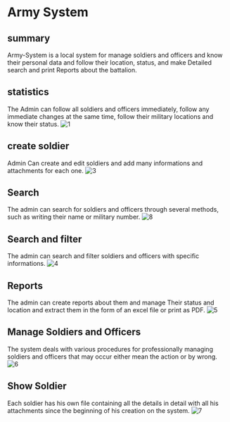 # Army System

## summary ## 
Army-System is a local system for manage soldiers and officers and know their personal data and follow their location, status, and make Detailed search and print Reports about the battalion. 

## statistics ## 
The Admin can follow all soldiers and officers immediately, follow any immediate changes at the same time, follow their military locations and know their status.
![1](https://github.com/islam99voda/Army-System-/assets/82874174/6b853fe0-46cf-4801-a4a4-c7020bed140d)

## create soldier ## 
Admin Can create and edit soldiers and add many informations and attachments for each one.
![3](https://github.com/islam99voda/Army-System-/assets/82874174/e1b16be4-56bf-4850-9677-1c47cb10f499)

## Search ## 
The admin can search for soldiers and officers through several methods, such as writing their name or military number.
![8](https://github.com/islam99voda/Army-System-/assets/82874174/918c29ff-a3f6-48da-b9f1-6ee27d4f6809)

## Search and filter ## 
The admin can search and filter soldiers and officers with specific informations. 
![4](https://github.com/islam99voda/Army-System-/assets/82874174/f32f83fa-d011-48b9-a903-8f480b5b79de)

## Reports ## 
The admin can create reports about them and manage Their status and location and extract them in the form of an excel file or print as PDF.
![5](https://github.com/islam99voda/Army-System-/assets/82874174/5fb6ba63-2857-4fa5-8578-cdd79e8b3f57)

## Manage Soldiers and Officers  ## 
The system deals with various procedures for professionally managing soldiers and officers that may occur either mean the action or by wrong.
![6](https://github.com/islam99voda/Army-System-/assets/82874174/a6278e51-7421-43c1-b50c-bdca4d1d9505)


## Show Soldier  ## 
Each soldier has his own file containing all the details in detail with all his attachments since the beginning of his creation on the system.
![7](https://github.com/islam99voda/Army-System-/assets/82874174/717be362-2332-4c08-90ba-d78f8a9eddc7)




